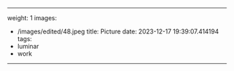 
---
weight: 1
images:
- /images/edited/48.jpeg
title: Picture
date: 2023-12-17 19:39:07.414194
tags:
- luminar
- work
---